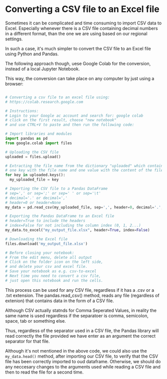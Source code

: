 # Converting a CSV file to an Excel file

Sometimes it can be complicated and time consuming to import CSV data to Excel. Especially whenever there is a CSV file containing decimal numbers in a different format, than the one we are using based on our regional settings.

In such a case, it's much simpler to convert the CSV file to an Excel file using Python and Pandas.

The following approach though, uese Google Colab for the conversion, instead of a local Jupyter Notebook.

This way, the conversion can take place on any computer by just using a browser:


```python

# Converting a csv file to an excel file using:
# https://colab.research.google.com

# Instructions:
# Login to your Google ac account and search for: google colab
# click on the first result, choose "new notebook"
# and use CTRL+V to paste and then run the following code:

# Import libraries and modules
import pandas as pd
from google.colab import files

# Uploading the CSV file
uploaded = files.upload()

# Extracting the file name from the dictionary "uploaded" which contains
# one key with the file name and one value with the content of the file
for key in uploaded.keys():
  my_uploaded_file = key

# Importing the CSV file to a Pandas DataFrame
# sep=',' or sep=';' or sep=' ' or sep='\t'
# decimal='.' or decimal=','
# header=0 or header=None
my_data = pd.read_csv(my_uploaded_file, sep=',', header=0, decimal='.', encoding='utf_8')

# Exporting the Pandas DataFrame to an Excel file
# header=True to include the headers
# index=False for not including the column index (0, 1, 2...)
my_data.to_excel("my_output_file.xlsx", header=True, index=False)

# Downloading the Excel file
files.download('my_output_file.xlsx')

# Before closing your notebook:
# From the edit menu, delete all output
# Click on the folder icon on the left side,  
# and delete your csv and excel file. 
# Save your notebook as e.g. csv-to-excel
# Next time you need to convert a csv file,
# just open this notebook and run the cells.

```

This process can be used for any CSV file, regardless if it has a .csv or a .txt extension. The pandas.read_csv() method, reads any file (regardless of extenion) that contains data in the form of a CSV file.

Although CSV actually statnds for Comma Seperated Values, in reality the same name is used regardless if the separatoer is comma, semicolon, space, tab or something else.

Thus, regardless of the separator used in a CSV file, the Pandas library will read correctly the file provided we have enter as an argument the correct separator for that file.
  
Although it's not mentioned in the above code, we could also use the `my_data.head()` method, after importing our CSV file, to verify that the CSV file has been correctly imported to oud dataframe. Otherwise, we should do any neccesary changes to the arguments used while reading a CSV file and then to read the file for a second time.
